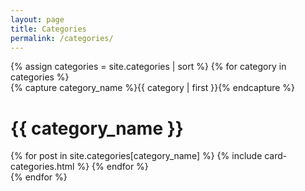 ```yaml
---
layout: page
title: Categories
permalink: /categories/
---
```


<div>
{% assign categories = site.categories | sort %}
  {% for category in categories %}
    <div class="archive-group">
      {% capture category_name %}{{ category | first }}{% endcapture %}
      <div id="#{{ category_name | slugize }}"></div>
      <p></p>
      <a name="{{ category_name | slugize }}"></a>
      <div class="container">
        <h1 class="category-head">{{ category_name }}</h1>
        <div class="post-list-categories" itemscope="" itemtype="http://schema.org/Blog">
          {% for post in site.categories[category_name] %}
            {% include card-categories.html %}
          {% endfor %}
          <!-- {% include pagination.html %} -->
        </div>
      </div>
    </div>
  {% endfor %}
</div>